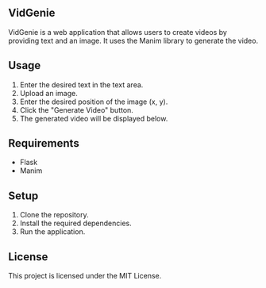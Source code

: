 **VidGenie**
---

VidGenie is a web application that allows users to create videos by providing text and an image. It uses the Manim library to generate the video.

**Usage**
---

1. Enter the desired text in the text area.
2. Upload an image.
3. Enter the desired position of the image (x, y).
4. Click the "Generate Video" button.
5. The generated video will be displayed below.

**Requirements**
---

- Flask
- Manim

**Setup**
---

1. Clone the repository.
2. Install the required dependencies.
3. Run the application.

**License**
---

This project is licensed under the MIT License.
